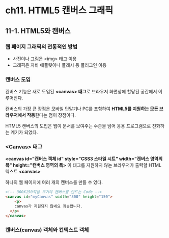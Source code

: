 # ch11. HTML5 캔버스 그래픽

## 11-1. HTML5와 캔버스

### 웹 페이지 그래픽의 전통적인 방법

- 사진이나 그림은 \<img> 태그 이용
- 그래픽은 자바 애플릿이나 플래시 등 플러그인 이용

### 캔버스 도입

캔버스 기능은 새로 도입된 **\<canvas> 태그**로 브라우저 화면상에 할당된 공간에서 이루어진다.

캔버스의 가장 큰 장점은 모바일 단말기나 PC를 포함하여 **HTML5를 지원하는 모든 브라우저에서 작동**한다는 점이 장점이다.

HTML5 캔버스의 도입은 웹이 문서를 보여주는 수준을 넘어 응용 프로그램으로 진화하는 계기가 되었다.

### \<Canvas> 태그

**\<canvas id="캔버스 객체 id" style="CSS3 스타일 시트" width="캔버스 영역의 폭" height="캔버스 영역의 폭>** 이 태그를 지원하지 않는 브라우저가 출력할 HTML 텍스트 **\<canvas>**

하나의 웹 페이지에 여러 개의 캔버스를 만들 수 있다.

```html
<!-- 300X150픽셀 크기의 캔버스를 만드는 Code -->
<canvas id="myCanvas" width="300" height="150">
	<p>
    canvas가 지원되지 않네요 죄송합니다.
  </p>
</canvas>
```

### 캔버스(canvas) 객체와 컨텍스트 객체

